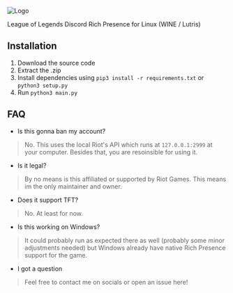 ![Logo](https://github.com/daglaroglou/league-rpc-linux/blob/main/assets/league-rpc.png)

League of Legends Discord Rich Presence for Linux (WINE / Lutris)

## Installation
1. Download the source code 
2. Extract the .zip
3. Install dependencies using `pip3 install -r requirements.txt` or `python3 setup.py`
4. Run `python3 main.py`

## FAQ
- Is this gonna ban my account?
> No. This uses the local Riot's API which runs at `127.0.0.1:2999` at your computer. Besides that, you are resoinsible for using it.
- Is it legal?
> By no means is this affiliated or supported by Riot Games. This means im the only maintainer and owner.
- Does it support TFT?
> No. At least for now.
- Is this working on Windows?
> It could probably run as expected there as well (probably some minor adjustments needed) but Windows already have native Rich Presence support for the game.
- I got a question
> Feel free to contact me on socials or open an issue here!

